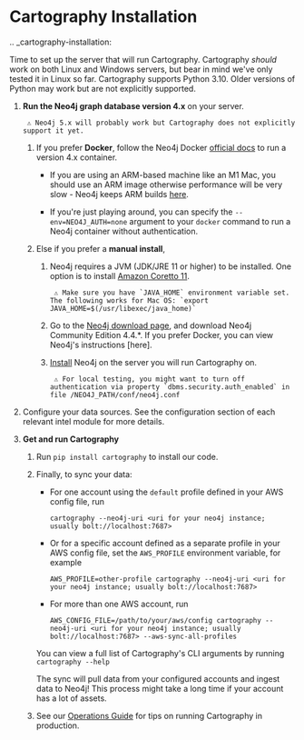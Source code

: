 # Cartography Installation

.. _cartography-installation:

Time to set up the server that will run Cartography.  Cartography _should_ work on both Linux and Windows servers, but bear in mind we've only tested it in Linux so far.  Cartography supports Python 3.10. Older versions of Python may work but are not explicitly supported.

1. **Run the Neo4j graph database version 4.x** on your server.

        ⚠️ Neo4j 5.x will probably work but Cartography does not explicitly support it yet.

    1. If you prefer **Docker**, follow the Neo4j Docker [official docs](https://github.com/neo4j/docker-neo4j) to run a version 4.x container.

        - If you are using an ARM-based machine like an M1 Mac, you should use an ARM image otherwise performance will be very slow - Neo4j keeps ARM builds [here](https://hub.docker.com/r/arm64v8/neo4j/).

        - If you're just playing around, you can specify the `--env=NEO4J_AUTH=none` argument to your `docker` command to run a Neo4j container without authentication.

    1. Else if you prefer a **manual install**,

        1. Neo4j requires a JVM (JDK/JRE 11 or higher) to be installed. One option is to install [Amazon Coretto 11](https://docs.aws.amazon.com/corretto/latest/corretto-11-ug/what-is-corretto-11.html).

                ⚠️ Make sure you have `JAVA_HOME` environment variable set. The following works for Mac OS: `export JAVA_HOME=$(/usr/libexec/java_home)`

        1. Go to the [Neo4j download page](https://neo4j.com/download-center/#community), and download Neo4j Community Edition 4.4.\*. If you prefer Docker, you can view Neo4j's instructions [here].

        1. [Install](https://neo4j.com/docs/operations-manual/current/installation/) Neo4j on the server you will run Cartography on.

                ⚠️ For local testing, you might want to turn off authentication via property `dbms.security.auth_enabled` in file /NEO4J_PATH/conf/neo4j.conf

4. Configure your data sources. See the configuration section of each relevant intel module for more details.

5. **Get and run Cartography**

    1. Run `pip install cartography` to install our code.

    1. Finally, to sync your data:

        - For one account using the `default` profile defined in your AWS config file, run

            ```
            cartography --neo4j-uri <uri for your neo4j instance; usually bolt://localhost:7687>
            ```

        - Or for a specific account defined as a separate profile in your AWS config file, set the `AWS_PROFILE` environment variable, for example

            ```
            AWS_PROFILE=other-profile cartography --neo4j-uri <uri for your neo4j instance; usually bolt://localhost:7687>
            ```

        - For more than one AWS account, run

            ```
            AWS_CONFIG_FILE=/path/to/your/aws/config cartography --neo4j-uri <uri for your neo4j instance; usually bolt://localhost:7687> --aws-sync-all-profiles
            ```

        You can view a full list of Cartography's CLI arguments by running `cartography --help`

        The sync will pull data from your configured accounts and ingest data to Neo4j!  This process might take a long time if your account has a lot of assets.

    1. See our [Operations Guide](ops.html) for tips on running Cartography in production.
